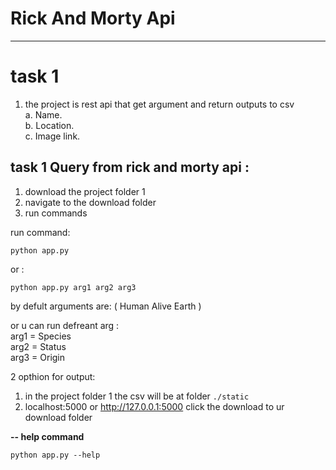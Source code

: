 # Rick And Morty Api
---

# task 1   
1. the project is rest api that get argument and return outputs to csv   
a. Name.  
b. Location.  
c. Image link.


## task 1 Query from rick and morty api : 
1. download the project folder 1
2. navigate to the download folder
3. run commands

run command:

```
python app.py
```
or : 
```
python app.py arg1 arg2 arg3
```

by defult arguments are: ( Human Alive Earth )

or u can run defreant arg :    
arg1 = Species    
arg2 = Status    
arg3 = Origin 

2 opthion for output:
1. in the project folder 1 the csv will be at folder `./static`
2. localhost:5000 or http://127.0.0.1:5000 click the download to ur download folder

**-- help command**
```
python app.py --help
```
